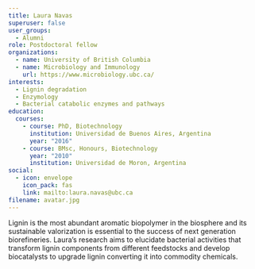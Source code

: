 ```yaml
---
title: Laura Navas
superuser: false
user_groups:
  - Alumni
role: Postdoctoral fellow
organizations:
  - name: University of British Columbia
  - name: Microbiology and Immunology
    url: https://www.microbiology.ubc.ca/
interests:
  - Lignin degradation
  - Enzymology
  - Bacterial catabolic enzymes and pathways
education:
  courses:
    - course: PhD, Biotechnology
      institution: Universidad de Buenos Aires, Argentina
      year: "2016"
    - course: BMsc, Honours, Biotechnology
      year: "2010"
      institution: Universidad de Moron, Argentina
social:
  - icon: envelope
    icon_pack: fas
    link: mailto:laura.navas@ubc.ca
filename: avatar.jpg
---
```

Lignin is the most abundant aromatic biopolymer in the biosphere and its sustainable valorization is essential to the success of next generation biorefineries. Laura’s research aims to elucidate bacterial activities that transform lignin components from different feedstocks and develop biocatalysts to upgrade lignin converting it into commodity chemicals.